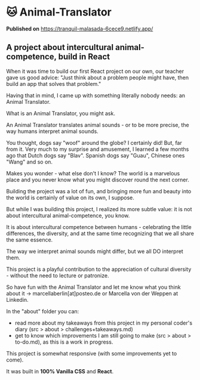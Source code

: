 # :cat: Animal-Translator

**Published on** https://tranquil-malasada-6cece9.netlify.app/

## A project about intercultural animal-competence, build in React

When it was time to build our first React project on our own, our teacher gave us good advice: "Just think about a problem people might have, then build an app that solves that problem."

Having that in mind, I came up with something literally nobody needs: an Animal Translator.

What is an Animal Translator, you might ask.

An Animal Translator translates animal sounds - or to be more precise, the way humans interpret animal sounds.

You thought, dogs say "woof" around the globe? I certainly did! But, far from it. Very much to my surprise and amusement, I learned a few months ago that Dutch dogs say "Blav". Spanish dogs say "Guau", Chinese ones "Wang" and so on.

Makes you wonder - what else don't I know? The world is a marvelous place and you never know what you might discover round the next corner.

Building the project was a lot of fun, and bringing more fun and beauty into the world is certainly of value on its own, I suppose.

But while I was building this project, I realized its more subtle value: it is not about intercultural animal-competence, you know.

It is about intercultural competence between humans - celebrating the little differences, the diversity, and at the same time recognizing that we all share the same essence.

The way we interpret animal sounds might differ, but we all DO interpret them.

This project is a playful contribution to the appreciation of cultural diversity - without the need to lecture or patronize.

So have fun with the Animal Translator and let me know what you think about it -> marcellaberlin[at]posteo.de or Marcella von der Weppen at Linkedin.

In the "about" folder you can:

- read more about my takeaways from this project in my personal coder's diary (src > about > challenges+takeaways.md)
- get to know which improvements I am still going to make (src > about > to-do.md), as this is a work in progress.

This project is somewhat responsive (with some improvements yet to come).

It was built in **100% Vanilla CSS** and **React**.
